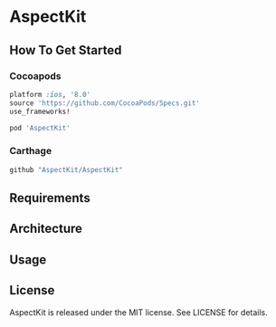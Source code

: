 # AspectKit

## How To Get Started

### Cocoapods

```ruby
platform :ios, '8.0'
source 'https://github.com/CocoaPods/Specs.git'
use_frameworks!

pod 'AspectKit'
```

### Carthage

```ruby
github "AspectKit/AspectKit"
```

## Requirements

## Architecture

## Usage


## License

AspectKit is released under the MIT license. See LICENSE for details.
